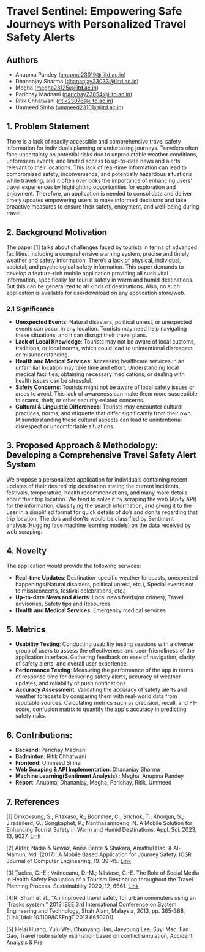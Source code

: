 # Travel Sentinel: Empowering Safe Journeys with Personalized Travel Safety Alerts

## Authors
- Anupma Pandey (anupma23019@iiitd.ac.in)
- Dhananjay Sharma (dhananjay23033@iiitd.ac.in)
- Megha (megha23125@iiitd.ac.in)
- Parichay Madnani (parichay23054@iiitd.ac.in)
- Ritik Chhatwani (ritik23076@iiitd.ac.in)
- Ummeed Sinha (ummeed23101@iiitd.ac.in)

## 1. Problem Statement

There is a lack of readily accessible and comprehensive travel safety information for individuals planning or undertaking journeys. Travelers often face uncertainty on potential risks due to unpredictable weather conditions, unforeseen events, and limited access to up-to-date news and alerts relevant to their locations. This lack of real-time information can lead to compromised safety, inconvenience, and potentially hazardous situations while traveling, and it often overlooks the importance of enhancing users' travel experiences by highlighting opportunities for exploration and enjoyment. Therefore, an application is needed to consolidate and deliver timely updates empowering users to make informed decisions and take proactive measures to ensure their safety, enjoyment, and well-being during travel.

## 2. Background Motivation

The paper [1] talks about challenges faced by tourists in terms of advanced facilities, including a comprehensive warning system, precise and timely weather and safety information. There’s a lack of physical, individual, societal, and psychological safety information. This paper demands to develop a feature-rich mobile application providing all such vital information, specifically for tourist safety in warm and humid destinations. But this can be generalized to all kinds of destinations. Also, no such application is available for use/download on any application store/web.

### 2.1 Significance

- **Unexpected Events**: Natural disasters, political unrest, or unexpected events can occur in any location. Tourists may need help navigating these situations, and it can disrupt their travel plans.
- **Lack of Local Knowledge**: Tourists may not be aware of local customs, traditions, or local norms, which could lead to unintentional disrespect or misunderstanding.
- **Health and Medical Services**: Accessing healthcare services in an unfamiliar location may take time and effort. Understanding local medical facilities, obtaining necessary medications, or dealing with health issues can be stressful.
- **Safety Concerns**: Tourists might not be aware of local safety issues or areas to avoid. This lack of awareness can make them more susceptible to scams, theft, or other security-related concerns.
- **Cultural & Linguistic Differences**: Tourists may encounter cultural practices, norms, and etiquette that differ significantly from their own. Misunderstanding these cultural aspects can lead to unintentional disrespect or uncomfortable situations.

## 3. Proposed Approach & Methodology: Developing a Comprehensive Travel Safety Alert System

We propose a personalized application for individuals containing recent updates of their desired trip destination stating the current incidents, festivals, temperature, health recommendations, and many more details about their trip location. We tend to solve it by scraping the web (Apify API) for the information, classifying the search information, and giving it to the user in a simplified format for quick details of do’s and don'ts regarding that trip location. The do’s and don’ts would be classified by Sentiment analysis(Hugging face machine learning models)  on the data received by web scraping.

## 4. Novelty

The application would provide the following services:

- **Real-time Updates**: Destination-specific weather forecasts, unexpected happenings(Natural disasters, political unrest, etc.), Special events not to miss(concerts, festival celebrations, etc.)
- **Up-to-date News and Alerts**: Local news feeds(on crimes), Travel advisories, Safety tips and Resources
- **Health and Medical Services**: Emergency medical services

## 5. Metrics

- **Usability Testing**: Conducting usability testing sessions with a diverse group of users to assess the effectiveness and user-friendliness of the application interface. Gathering feedback on ease of navigation, clarity of safety alerts, and overall user experience.
- **Performance Testing**: Measuring the performance of the app in terms of response time for delivering safety alerts, accuracy of weather updates, and reliability of push notifications.
- **Accuracy Assessment**: Validating the accuracy of safety alerts and weather forecasts by comparing them with real-world data from reputable sources. Calculating metrics such as precision, recall, and F1-score, confusion matrix to quantify the app's accuracy in predicting safety risks.

## 6. Contributions:

- **Backend**: Parichay Madnani
- **Badminton**: Ritik Chhatwani
- **Frontend**: Ummeed Sinha
- **Web Scraping & API Implementation**: Dhananjay Sharma
- **Machine Learning(Sentiment Analysis)** : Megha, Anupma Pandey
- **Report**: Anupma, Dhananjay, Megha, Parichay, Ritik, Ummeed

## 7. References

[1] Dinkoksung, S.; Pitakaso, R.; Boonmee, C.; Srichok, T.; Khonjun, S.; Jirasirilerd, G.; Songkaphet, P.; Nanthasamroeng, N. A Mobile Solution for Enhancing Tourist Safety in Warm and Humid Destinations. Appl. Sci. 2023, 13, 9027. [Link](https://doi.org/10.3390/app13159027)

[2] Akter, Nadia & Newaz, Anisa Bente & Shakara, Amathul Hadi & Al-Mamun, Md. (2017). A Mobile Based Application for Journey Safety. IOSR Journal of Computer Engineering. 19. 39-45. [Link](10.9790/0661-1901023945)

[3] Țuclea, C.-E.; Vrânceanu, D.-M.; Năstase, C.-E. The Role of Social Media in Health Safety Evaluation of a Tourism Destination throughout the Travel Planning Process. Sustainability 2020, 12, 6661. [Link](https://doi.org/10.3390/su12166661)

[4]R. Sham et al., "An improved travel safety for urban commuters using an iTracks system," 2013 IEEE 3rd International Conference on System Engineering and Technology, Shah Alam, Malaysia, 2013, pp. 365-368, [Link](doi: 10.1109/ICSEngT.2013.6650201)

[5] Helai Huang, Yulu Wei, Chunyang Han, Jaeyoung Lee, Suyi Mao, Fan Gao, Travel route safety estimation based on conflict simulation, Accident Analysis & Pre
